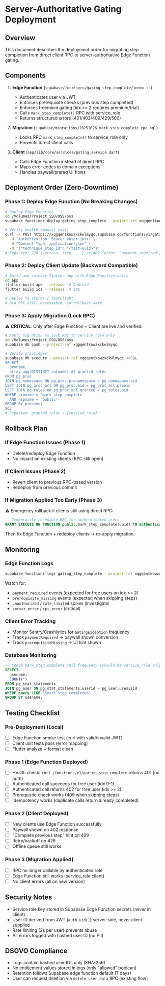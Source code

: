 # Server-Authoritative Gating Deployment

## Overview
This document describes the deployment order for migrating step completion from direct client RPC to server-authoritative Edge Function gating.

## Components
1. **Edge Function** (`supabase/functions/gating_step_complete/index.ts`)
   - Authenticates user via JWT
   - Enforces prerequisite checks (previous step completed)
   - Enforces freemium gating (idx >= 2 requires premium/trial)
   - Calls `mark_step_complete()` RPC with service_role
   - Returns structured errors (401/402/409/429/500)

2. **Migration** (`supabase/migrations/20251026_mark_step_complete_rpc.sql`)
   - Locks RPC `mark_step_complete()` to service_role only
   - Prevents direct client calls

3. **Client** (`app/lib/core/services/gating_service.dart`)
   - Calls Edge Function instead of direct RPC
   - Maps error codes to domain exceptions
   - Handles paywall/prereq UI flows

## Deployment Order (Zero-Downtime)

### Phase 1: Deploy Edge Function (No Breaking Changes)
```bash
# Deploy Edge Function
cd /Volumes/Project_SSD/OSS/oss
supabase functions deploy gating_step_complete --project-ref xqgqentkowzxckwlmyqc

# Verify health (manual test)
curl -X POST https://xqgqentkowzxckwlmyqc.supabase.co/functions/v1/gating_step_complete \
  -H "Authorization: Bearer <user-jwt>" \
  -H "Content-Type: application/json" \
  -d '{"technique_step_id": "<test-uuid>"}'
# Expected: 200 {success: true, ...} or 402 {error: "payment_required"}
```

### Phase 2: Deploy Client Update (Backward Compatible)
```bash
# Build and release Flutter app with Edge Function calls
cd app
flutter build apk --release  # Android
flutter build ios --release  # iOS

# Deploy to stores / TestFlight
# Old RPC still accessible, so rollback safe
```

### Phase 3: Apply Migration (Lock RPC)
⚠️ **CRITICAL**: Only after Edge Function + Client are live and verified.

```bash
# Apply migration to lock RPC to service_role only
cd /Volumes/Project_SSD/OSS/oss
supabase db push --project-ref xqgqentkowzxckwlmyqc

# Verify privileges
supabase db execute --project-ref xqgqentkowzxckwlmyqc <<SQL
SELECT
  proname,
  array_agg(DISTINCT rolname) AS granted_roles
FROM pg_proc
JOIN pg_namespace ON pg_proc.pronamespace = pg_namespace.oid
LEFT JOIN pg_proc_acl ON pg_proc.oid = pg_proc_acl.prooid
LEFT JOIN pg_roles ON pg_proc_acl.grantee = pg_roles.oid
WHERE proname = 'mark_step_complete'
  AND nspname = 'public'
GROUP BY proname;
SQL
# Expected: granted_roles = {service_role}
```

## Rollback Plan

### If Edge Function Issues (Phase 1)
- Delete/redeploy Edge Function
- No impact on existing clients (RPC still open)

### If Client Issues (Phase 2)
- Revert client to previous RPC-based version
- Redeploy from previous commit

### If Migration Applied Too Early (Phase 3)
⚠️ Emergency rollback if clients still using direct RPC:
```sql
-- Temporarily re-enable RPC for authenticated users
GRANT EXECUTE ON FUNCTION public.mark_step_complete(uuid) TO authenticated;
```
Then fix Edge Function + redeploy clients → re-apply migration.

## Monitoring

### Edge Function Logs
```bash
supabase functions logs gating_step_complete --project-ref xqgqentkowzxckwlmyqc
```
Watch for:
- `payment_required` events (expected for free users on idx >= 2)
- `prerequisite_missing` events (expected when skipping steps)
- `unauthorized` / `rate_limited` spikes (investigate)
- `server_error` / `rpc_error` (critical)

### Client Error Tracking
- Monitor Sentry/Crashlytics for `GatingException` frequency
- Track `paymentRequired` → paywall shown conversion
- Track `prerequisiteMissing` → UI hint shown

### Database Monitoring
```sql
-- Check mark_step_complete call frequency (should be service_role only after Phase 3)
SELECT
  usename,
  COUNT(*)
FROM pg_stat_statements
JOIN pg_user ON pg_stat_statements.userid = pg_user.usesysid
WHERE query LIKE '%mark_step_complete%'
GROUP BY usename;
```

## Testing Checklist

### Pre-Deployment (Local)
- [ ] Edge Function smoke test (curl with valid/invalid JWT)
- [ ] Client unit tests pass (error mapping)
- [ ] Flutter analyze + format clean

### Phase 1 (Edge Function Deployed)
- [ ] Health check: `curl /functions/v1/gating_step_complete` returns 401 (no auth)
- [ ] Authenticated call succeeds for free user (idx 0-1)
- [ ] Authenticated call returns 402 for free user (idx >= 2)
- [ ] Prerequisite check works (409 when skipping steps)
- [ ] Idempotency works (duplicate calls return already_completed)

### Phase 2 (Client Deployed)
- [ ] New clients use Edge Function successfully
- [ ] Paywall shown on 402 response
- [ ] "Complete previous step" hint on 409
- [ ] Retry/backoff on 429
- [ ] Offline queue still works

### Phase 3 (Migration Applied)
- [ ] RPC no longer callable by authenticated role
- [ ] Edge Function still works (service_role client)
- [ ] No client errors (all on new version)

## Security Notes
- Service role key stored in Supabase Edge Function secrets (never in client)
- User ID derived from JWT (`auth.uid()`) server-side, never client-supplied
- Rate limiting (2s per user) prevents abuse
- All errors logged with hashed user ID (no PII)

## DSGVO Compliance
- Logs contain hashed user IDs only (SHA-256)
- No entitlement values stored in logs (only "allowed" boolean)
- Retention follows Supabase edge function default (7 days)
- User can request deletion via `delete_user_data` RPC (existing flow)
